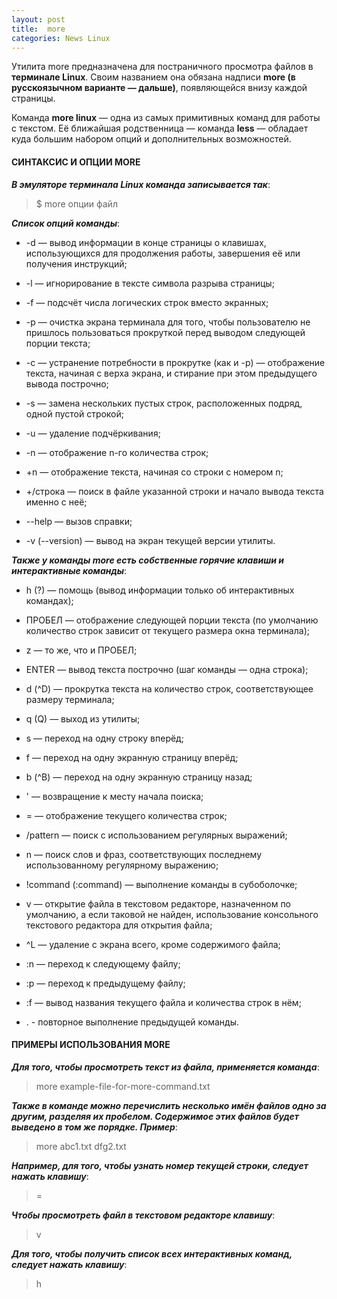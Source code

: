 ```yaml
---
layout: post
title:  more
categories: News Linux
---
```


 Утилита more предназначена для постраничного просмотра файлов в **терминале Linux**. Своим 
  названием она обязана надписи **more (в русскоязычном варианте — дальше)**, появляющейся внизу 
 каждой страницы.

 Команда **more linux** — одна из самых примитивных команд для работы с текстом. Её ближайшая 
 родственница — команда **less** — обладает куда большим набором опций и дополнительных 
 возможностей.

#### СИНТАКСИС И ОПЦИИ MORE

***В эмуляторе терминала Linux команда записывается так***:

>$ more опции файл

***Список опций команды***:

- -d — вывод информации в конце страницы о клавишах, использующихся для продолжения работы, 
завершения её или получения инструкций;

- -l — игнорирование в тексте символа разрыва страницы;

- -f — подсчёт числа логических строк вместо экранных;

- -p — очистка экрана терминала для того, чтобы пользователю не пришлось пользоваться прокруткой 
перед выводом следующей порции текста;

- -c — устранение потребности в прокрутке (как и -p) — отображение текста, начиная с верха экрана,
и стирание при этом предыдущего вывода построчно;

- -s — замена нескольких пустых строк, расположенных подряд, одной пустой строкой;

- -u — удаление подчёркивания;

- -n — отображение n-го количества строк;
- +n — отображение текста, начиная со строки с номером n;

- +/строка — поиск в файле указанной строки и начало вывода текста именно с неё;

- --help — вызов справки;

- -v (--version) — вывод на экран текущей версии утилиты.

***Также у команды more есть собственные горячие клавиши и интерактивные команды***:

- h (?) — помощь (вывод информации только об интерактивных командах);

- ПРОБЕЛ — отображение следующей порции текста (по умолчанию количество строк зависит от текущего 
 размера окна терминала);

- z — то же, что и ПРОБЕЛ;

- ENTER — вывод текста построчно (шаг команды — одна строка);

- d (^D) — прокрутка текста на количество строк, соответствующее размеру терминала;

- q (Q) — выход из утилиты;

- s — переход на одну строку вперёд;

- f — переход на одну экранную страницу вперёд;

- b (^B) — переход на одну экранную страницу назад;

- ' — возвращение к месту начала поиска;

- = — отображение текущего количества строк;

- /pattern — поиск с использованием регулярных выражений;

- n — поиск слов и фраз, соответствующих последнему использованному регулярному выражению;

- !command (:command) — выполнение команды в субоболочке;

- v — открытие файла в текстовом редакторе, назначенном по умолчанию, а если таковой не найден, 
использование консольного текстового редактора для открытия файла;

- ^L — удаление с экрана всего, кроме содержимого файла;

- :n — переход к следующему файлу;

- :p — переход к предыдущему файлу;

- :f — вывод названия текущего файла и количества строк в нём;

- . - повторное выполнение предыдущей команды.

#### ПРИМЕРЫ ИСПОЛЬЗОВАНИЯ MORE

***Для того, чтобы просмотреть текст из файла, применяется команда***:

>more example-file-for-more-command.txt

 ***Также в команде можно перечислить несколько имён файлов одно за другим, разделяя их пробелом. 
 Содержимое этих файлов будет выведено в том же порядке. Пример***:

>more abc1.txt dfg2.txt

***Например, для того, чтобы узнать номер текущей строки, следует нажать клавишу***:

>=

***Чтобы просмотреть файл в текстовом редакторе клавишу***:

>v

***Для того, чтобы получить список всех интерактивных команд, следует нажать клавишу***:

>h